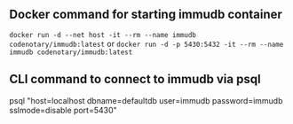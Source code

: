 ## Docker command for starting immudb container

`docker run -d --net host -it --rm --name immudb codenotary/immudb:latest`
or
`docker run -d -p 5430:5432 -it --rm --name immudb codenotary/immudb:latest`

## CLI command to connect to immudb via psql

psql "host=localhost dbname=defaultdb user=immudb password=immudb sslmode=disable port=5430"
